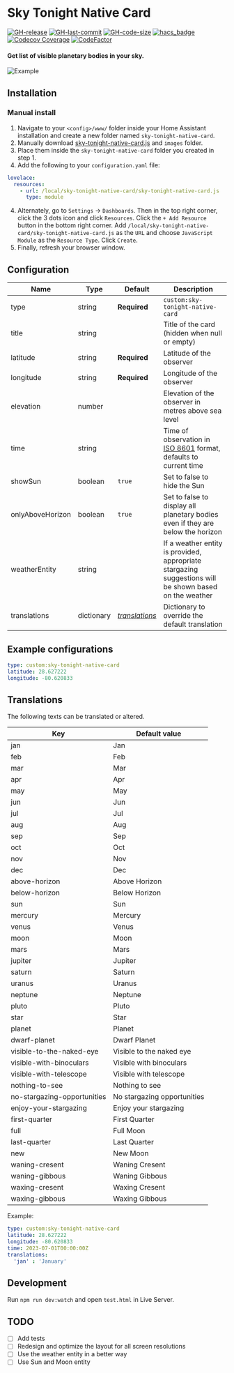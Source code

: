# Sky Tonight Native Card

[![GH-release](https://img.shields.io/github/v/release/wwwescape/sky-tonight-native-card.svg?style=flat-square)](https://github.com/wwwescape/sky-tonight-native-card/releases)
[![GH-last-commit](https://img.shields.io/github/last-commit/wwwescape/sky-tonight-native-card.svg?style=flat-square)](https://github.com/wwwescape/sky-tonight-native-card/commits/master)
[![GH-code-size](https://img.shields.io/github/languages/code-size/wwwescape/sky-tonight-native-card.svg?color=red&style=flat-square)](https://github.com/wwwescape/sky-tonight-native-card)
[![hacs_badge](https://img.shields.io/badge/HACS-Default-41BDF5.svg?style=flat-square)](https://github.com/hacs/default)
[![Codecov Coverage](https://img.shields.io/codecov/c/github/wwwescape/sky-tonight-native-card/main.svg?style=flat-square)](https://codecov.io/gh/wwwescape/sky-tonight-native-card/)
[![CodeFactor](https://www.codefactor.io/repository/github/wwwescape/sky-tonight-native-card/badge?style=flat-square)](https://www.codefactor.io/repository/github/wwwescape/sky-tonight-native-card)


#### Get list of visible planetary bodies in your sky.

![Example](example.png)

## Installation


### Manual install
1. Navigate to your `<config>/www/` folder inside your Home Assistant installation and create a new folder named `sky-tonight-native-card`.
2. Manually download [sky-tonight-native-card.js](https://raw.githubusercontent.com/wwwescape/sky-tonight-native-card/main/sky-tonight-native-card.js) and `images` folder.
3. Place them inside the `sky-tonight-native-card` folder you created in step 1.
4. Add the following to your `configuration.yaml` file:
  ```yaml
  lovelace:
    resources:
      - url: /local/sky-tonight-native-card/sky-tonight-native-card.js
        type: module
  ```
4. Alternately, go to `Settings` -> `Dashboards`. Then in the top right corner, click the 3 dots icon and click `Resources`. Click the `+ Add Resource` button in the bottom right corner. Add `/local/sky-tonight-native-card/sky-tonight-native-card.js` as the `URL` and choose `JavaScript Module` as the `Resource Type`. Click `Create`.
5. Finally, refresh your browser window.

## Configuration

| Name              | Type          | Default                               | Description                                                                                                                     |
| ----------------- | ------------- | ------------------------------------- | ------------------------------------------------------------------------------------------------------------------------------- |
| type              | string        | **Required**                          | `custom:sky-tonight-native-card`                                                                                                |
| title             | string        |                                       | Title of the card (hidden when null or empty)                                                                                   |
| latitude          | string        | **Required**                          | Latitude of the observer                                                                                                        |
| longitude         | string        | **Required**                          | Longitude of the observer                                                                                                       |
| elevation         | number        |                                       | Elevation of the observer in metres above sea level                                                                             |
| time              | string        |                                       | Time of observation in [ISO 8601](https://en.wikipedia.org/wiki/ISO_8601) format, defaults to current time                      |
| showSun           | boolean       | `true`                                | Set to false to hide the Sun                                                                                                    |
| onlyAboveHorizon  | boolean       | `true`                                | Set to false to display all planetary bodies even if they are below the horizon                                                 |
| weatherEntity     | string        |                                       | If a weather entity is provided, appropriate stargazing suggestions will be shown based on the weather                          |
| translations      | dictionary    |  _[translations](#Translations)_      | Dictionary to override the default translation                                                                                  |

## Example configurations

```yaml
type: custom:sky-tonight-native-card
latitude: 28.627222
longitude: -80.620833
```

## Translations

The following texts can be translated or altered.

| Key                         | Default value               |
| --------------------------- | --------------------------- |
| jan                         | Jan                         |
| feb                         | Feb                         |
| mar                         | Mar                         |
| apr                         | Apr                         |
| may                         | May                         |
| jun                         | Jun                         |
| jul                         | Jul                         |
| aug                         | Aug                         |
| sep                         | Sep                         |
| oct                         | Oct                         |
| nov                         | Nov                         |
| dec                         | Dec                         |
| above-horizon               | Above Horizon               |
| below-horizon               | Below Horizon               |
| sun                         | Sun                         |
| mercury                     | Mercury                     |
| venus                       | Venus                       |
| moon                        | Moon                        |
| mars                        | Mars                        |
| jupiter                     | Jupiter                     |
| saturn                      | Saturn                      |
| uranus                      | Uranus                      |
| neptune                     | Neptune                     |
| pluto                       | Pluto                       |
| star                        | Star                        |
| planet                      | Planet                      |
| dwarf-planet                | Dwarf Planet                |
| visible-to-the-naked-eye    | Visible to the naked eye    |
| visible-with-binoculars     | Visible with binoculars     |
| visible-with-telescope      | Visible with telescope      |
| nothing-to-see              | Nothing to see              |
| no-stargazing-opportunities | No stargazing opportunities |
| enjoy-your-stargazing       | Enjoy your stargazing       |
| first-quarter               | First Quarter               |
| full                        | Full Moon                   |
| last-quarter                | Last Quarter                |
| new                         | New Moon                    |
| waning-cresent              | Waning Cresent              |
| waning-gibbous              | Waning Gibbous              |
| waxing-cresent              | Waxing Cresent              |
| waxing-gibbous              | Waxing Gibbous              |

Example:

```yaml
type: custom:sky-tonight-native-card
latitude: 28.627222
longitude: -80.620833
time: 2023-07-01T00:00:00Z
translations:
  'jan' : 'January'
```

## Development

Run `npm run dev:watch` and open `test.html` in Live Server.

## TODO
- [ ] Add tests
- [ ] Redesign and optimize the layout for all screen resolutions
- [ ] Use the weather entity in a better way
- [ ] Use Sun and Moon entity
